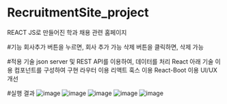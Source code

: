 # RecruitmentSite_project
REACT JS로 만들어진 학과 채용 관련 홈페이지

#기능
회사추가 버튼을 누르면, 회사 추가 가능
삭제 버튼을 클릭하면, 삭제 가능 


#적용 기술
json server 및 REST API를 이용하여, 데이터를 처리
React 아래 기술 이용
컴포넌트를 구성하여 구현
라우터 이용
리액트 훅스 이용
React-Boot  이용 UI/UX 개선


#실행 결과
![image](https://github.com/Raisin27/RecruitmentSite_project/assets/104148147/0b8dea12-d02a-4700-85d7-c2cbc0fd937c)
![image](https://github.com/Raisin27/RecruitmentSite_project/assets/104148147/3415ad0d-f3cd-41fb-a3ce-4e7bee21260a)
![image](https://github.com/Raisin27/RecruitmentSite_project/assets/104148147/0978a00e-f0ea-4e17-8e19-b46ebb31acd7)
![image](https://github.com/Raisin27/RecruitmentSite_project/assets/104148147/0aa051bd-21f6-4cd8-9cf7-d3151851dbc6)
![image](https://github.com/Raisin27/RecruitmentSite_project/assets/104148147/58b15849-531d-4c9a-a5f2-981346fd639e)

